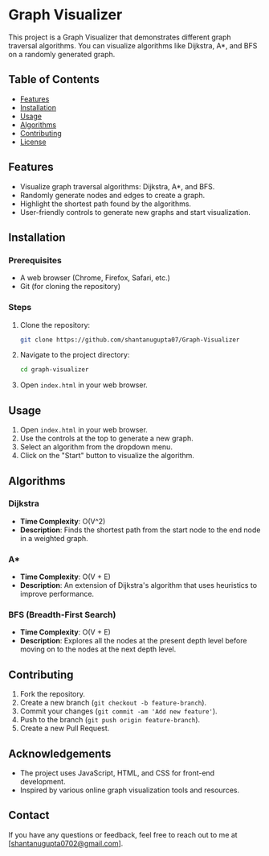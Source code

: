 # Graph Visualizer

This project is a Graph Visualizer that demonstrates different graph traversal algorithms. You can visualize algorithms like Dijkstra, A*, and BFS on a randomly generated graph.

## Table of Contents
- [Features](#features)
- [Installation](#installation)
- [Usage](#usage)
- [Algorithms](#algorithms)
- [Contributing](#contributing)
- [License](#license)

## Features
- Visualize graph traversal algorithms: Dijkstra, A*, and BFS.
- Randomly generate nodes and edges to create a graph.
- Highlight the shortest path found by the algorithms.
- User-friendly controls to generate new graphs and start visualization.

## Installation

### Prerequisites
- A web browser (Chrome, Firefox, Safari, etc.)
- Git (for cloning the repository)

### Steps
1. Clone the repository:
    ```bash
    git clone https://github.com/shantanugupta07/Graph-Visualizer
    ```

2. Navigate to the project directory:
    ```bash
    cd graph-visualizer
    ```

3. Open `index.html` in your web browser.

## Usage
1. Open `index.html` in your web browser.
2. Use the controls at the top to generate a new graph.
3. Select an algorithm from the dropdown menu.
4. Click on the "Start" button to visualize the algorithm.

## Algorithms
### Dijkstra
- **Time Complexity**: O(V^2)
- **Description**: Finds the shortest path from the start node to the end node in a weighted graph.

### A*
- **Time Complexity**: O(V + E)
- **Description**: An extension of Dijkstra's algorithm that uses heuristics to improve performance.

### BFS (Breadth-First Search)
- **Time Complexity**: O(V + E)
- **Description**: Explores all the nodes at the present depth level before moving on to the nodes at the next depth level.

## Contributing
1. Fork the repository.
2. Create a new branch (`git checkout -b feature-branch`).
3. Commit your changes (`git commit -am 'Add new feature'`).
4. Push to the branch (`git push origin feature-branch`).
5. Create a new Pull Request.



## Acknowledgements
- The project uses JavaScript, HTML, and CSS for front-end development.
- Inspired by various online graph visualization tools and resources.

## Contact
If you have any questions or feedback, feel free to reach out to me at [shantanugupta0702@gmail.com].
